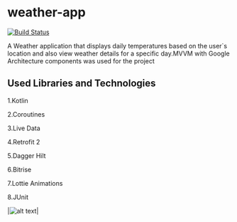 # weather-app

[![Build Status](https://app.bitrise.io/app/0326b448df2c7010/status.svg?token=j5OsM8XmksbUdAAdMHq61Q)](https://app.bitrise.io/app/0326b448df2c7010)

A Weather application that displays daily temperatures based on the user`s location and also view weather details for a specific day.MVVM with Google Architecture components was used for the project

## Used Libraries and Technologies

1.Kotlin

2.Coroutines

3.Live Data

4.Retrofit 2

5.Dagger Hilt

6.Bitrise

7.Lottie Animations

8.JUnit

|![alt text](https://firebasestorage.googleapis.com/v0/b/harry-potter-963ff.appspot.com/o/Screenshot_20200824-110115.png?alt=media&token=187c248d-6d7d-47fe-be13-8b1c540c46e2)|
